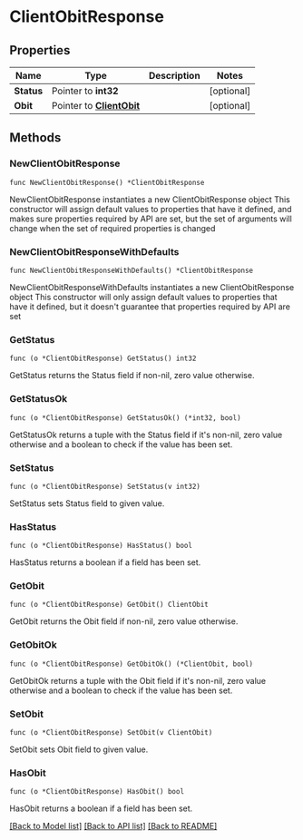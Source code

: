 # ClientObitResponse

## Properties

Name | Type | Description | Notes
------------ | ------------- | ------------- | -------------
**Status** | Pointer to **int32** |  | [optional] 
**Obit** | Pointer to [**ClientObit**](ClientObit.md) |  | [optional] 

## Methods

### NewClientObitResponse

`func NewClientObitResponse() *ClientObitResponse`

NewClientObitResponse instantiates a new ClientObitResponse object
This constructor will assign default values to properties that have it defined,
and makes sure properties required by API are set, but the set of arguments
will change when the set of required properties is changed

### NewClientObitResponseWithDefaults

`func NewClientObitResponseWithDefaults() *ClientObitResponse`

NewClientObitResponseWithDefaults instantiates a new ClientObitResponse object
This constructor will only assign default values to properties that have it defined,
but it doesn't guarantee that properties required by API are set

### GetStatus

`func (o *ClientObitResponse) GetStatus() int32`

GetStatus returns the Status field if non-nil, zero value otherwise.

### GetStatusOk

`func (o *ClientObitResponse) GetStatusOk() (*int32, bool)`

GetStatusOk returns a tuple with the Status field if it's non-nil, zero value otherwise
and a boolean to check if the value has been set.

### SetStatus

`func (o *ClientObitResponse) SetStatus(v int32)`

SetStatus sets Status field to given value.

### HasStatus

`func (o *ClientObitResponse) HasStatus() bool`

HasStatus returns a boolean if a field has been set.

### GetObit

`func (o *ClientObitResponse) GetObit() ClientObit`

GetObit returns the Obit field if non-nil, zero value otherwise.

### GetObitOk

`func (o *ClientObitResponse) GetObitOk() (*ClientObit, bool)`

GetObitOk returns a tuple with the Obit field if it's non-nil, zero value otherwise
and a boolean to check if the value has been set.

### SetObit

`func (o *ClientObitResponse) SetObit(v ClientObit)`

SetObit sets Obit field to given value.

### HasObit

`func (o *ClientObitResponse) HasObit() bool`

HasObit returns a boolean if a field has been set.


[[Back to Model list]](../README.md#documentation-for-models) [[Back to API list]](../README.md#documentation-for-api-endpoints) [[Back to README]](../README.md)


